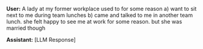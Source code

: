 **User:**
A lady at my former workplace used to for some reason a) want to sit next to me during team lunches b) came and talked to me in another team lunch. she felt happy to see me at work for some reason. but she was married though

**Assistant:**
[LLM Response]

